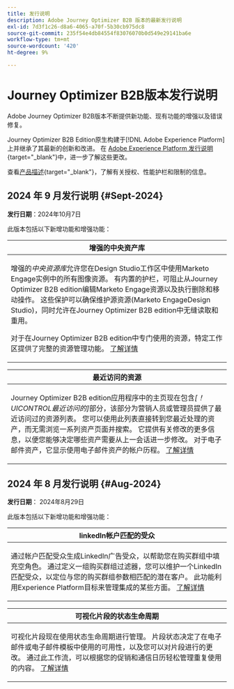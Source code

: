 ```yaml
---
title: 发行说明
description: Adobe Journey Optimizer B2B 版本的最新发行说明
exl-id: 7d3f1c26-d8a6-4065-a70f-5b30cb975dc8
source-git-commit: 235f54e4db84554f83076070b0d549e29141ba6e
workflow-type: tm+mt
source-wordcount: '420'
ht-degree: 9%

---
```


# Journey Optimizer B2B版本发行说明

Adobe Journey Optimizer B2B版本不断提供新功能、现有功能的增强以及错误修复。

Journey Optimizer B2B Edition原生构建于[!DNL Adobe Experience Platform]上并继承了其最新的创新和改进。 在 [Adobe Experience Platform 发行说明](https://experienceleague.adobe.com/zh-hans/docs/experience-platform/release-notes/latest){target="_blank"}中，进一步了解这些更改。

查看[产品描述](https://helpx.adobe.com/legal/product-descriptions/adobe-journey-optimizer-b2b.html){target="_blank"}，了解有关授权、性能护栏和限制的信息。

## 2024 年 9 月发行说明 {#Sept-2024}

**发行日期**：2024年10月7日

此版本包括以下新增功能和增强功能：

<table>
<thead>
<tr>
<th><strong>增强的中央资产库</strong><br/></th>
</tr>
</thead>
<tbody>
<tr>
<td>
<p>增强的<i>中央资源库</i>允许您在Design Studio工作区中使用Marketo Engage实例中的所有图像资源。 有内置的护栏，可阻止从Journey Optimizer B2B edition编辑Marketo Engage资源以及执行删除和移动操作。 这些保护可以确保维护源资源(Marketo EngageDesign Studio)，同时允许在Journey Optimizer B2B edition中无缝读取和重用。 </p>
<p>对于在Journey Optimizer B2B edition中专门使用的资源，特定工作区提供了完整的资源管理功能。 <a href="../content/marketo-engage-design-studio.md">了解详情</a></p>
</td>
</tr>
</tbody>
</table>

<table>
<thead>
<tr>
<th><strong>最近访问的资源</strong><br/></th>
</tr>
</thead>
<tbody>
<tr>
<td>
<p>Journey Optimizer B2B edition应用程序中的主页现在包含<i>[！UICONTROL最近访问的]</i>部分，该部分为营销人员或管理员提供了最近访问过的资源列表。 您可以使用此列表直接转到您最近处理的资产，而无需浏览一系列资产页面并搜索。 它提供有关修改的更多信息，以便您能够决定哪些资产需要从上一会话进一步修改。 对于电子邮件资产，它显示使用电子邮件资产的帐户历程。 <a href="../home-page.md">了解详情</a>
</td>
</tr>
</tbody>
</table>

## 2024 年 8 月发行说明 {#Aug-2024}

**发行日期**： 2024年8月29日

此版本包括以下新增功能和增强功能：

<table>
<thead>
<tr>
<th><strong>linkedIn帐户匹配的受众</strong><br/></th>
</tr>
</thead>
<tbody>
<tr>
<td>
<p>通过帐户匹配受众生成LinkedIn广告受众，以帮助您在购买群组中填充空角色。 通过定义一组购买群组过滤器，您可以维护一个LinkedIn匹配受众，以定位与您的购买群组参数相匹配的潜在客户。 此功能利用Experience Platform目标来管理集成的某些方面。 <a href="../data/linkedin-account-matched-audiences.md">了解详情</a>
</td>
</tr>
</tbody>
</table>

<table>
<thead>
<tr>
<th><strong>可视化片段的状态生命周期</strong><br/></th>
</tr>
</thead>
<tbody>
<tr>
<td>
<p>可视化片段现在使用状态生命周期进行管理。 片段状态决定了在电子邮件或电子邮件模板中使用的可用性，以及您可以对片段进行的更改。 通过此工作流，可以根据您的促销和通信日历轻松管理重复使用的内容。 <a href="../content/fragments.md#fragment-status-and-lifecycle">了解详情</a>
</td>
</tr>
</tbody>
</table>
